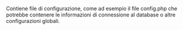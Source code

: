 Contiene file di configurazione, come ad esempio il file config.php che potrebbe contenere le informazioni di connessione al database o altre configurazioni globali.